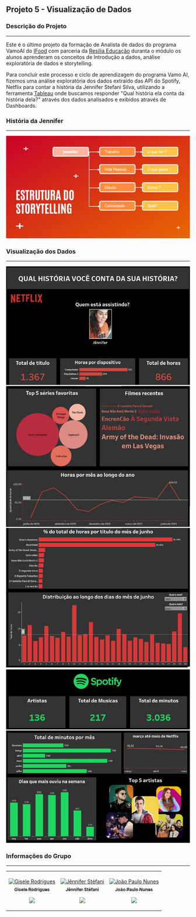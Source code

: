 
## Projeto 5  - Visualização de Dados

### Descrição do Projeto
---

Este é o último projeto da formação de Analista de dados do programa VamoAI do [IFood](https://www.linkedin.com/posts/ifood-_inteligaeanciaartificial-tecnologia-dados-activity-6727679437791342592-opfn) com parceria da [Resilia Educação](https://www.linkedin.com/school/resilia-educacao/) duranta o módulo os alunos aprenderam os conceitos de Introdução a dados, análise exploratória de dados e storytelling.

Para concluír este processo e ciclo de aprendizagem do programa Vamo AI, fizemos uma análise exploratória dos dados extraído das API do Spotify, Netflix para contar a história da Jennifer Stefani Silva, utilizando a ferramenta [Tableau](https://www.tableau.com) onde buscamos responder  "Qual história ela conta da história dela?" através dos dados analisados e exibidos através de Dashboards.

### História da Jennifer 
---

![Hitória Jenifer](https://github.com/giselemanuel/projeto5-programa-Ifood-backend/blob/main/Imagens/Screen%20Shot%202021-07-30%20at%2000.23.46.png)

### Visualização dos Dados
---
![Dash1](https://github.com/giselemanuel/projeto5-programa-Ifood-backend/blob/main/Imagens/Dash1.jpg)
![Dash2](https://github.com/giselemanuel/projeto5-programa-Ifood-backend/blob/main/Imagens/Dash2.jpg)
![Dash3](https://github.com/giselemanuel/projeto5-programa-Ifood-backend/blob/main/Imagens/Dash3.JPG)
![Dahs4](https://github.com/giselemanuel/projeto5-programa-Ifood-backend/blob/main/Imagens/Dash4.JPG)
![Dahs5](https://github.com/giselemanuel/projeto5-programa-Ifood-backend/blob/main/Imagens/Dash5.jpeg)

### Informações do Grupo
---

<table align="center">
  <td align="center"><br>
        <a href="">
            <img src="https://github.com/giselemanuel/projeto3-programa-Ifood-backend/blob/main/imagens/giselemannuel.JPG" width="150px;" alt="Gisele Rodrigues" style="max-width:100%;">
            <br><sub><b>Gisele Rodrigues</b></sub><br>
        <p align="center">
            </a>    
            <a href="https://github.com/giselemanuel">
                   <img src="https://img.shields.io/badge/-Github-000?style=flat-square&logo=Github&logoColor=white&link=https://github.com/giselemanuel">
            </a>
       </p>
</td>
  <td align="center"><br>
        <a href="">
            <img src="https://github.com/giselemanuel/projeto3-programa-Ifood-backend/blob/main/imagens/jennifer.jpg" width="150px;" alt="Jênnifer Stéfani" style="max-width:100%;">
            <br><sub><b>Jênnifer Stéfani</b></sub><br>
        <p align="center">
            </a>    
            <a href="https://github.com/jenniferstefaniks">
                   <img src="https://img.shields.io/badge/-Github-000?style=flat-square&logo=Github&logoColor=white&link=https://github.com/jenniferstefaniks">
            </a>
       </p>
</td>
<td align="center"><br>
        <a href="">
            <img src="https://avatars.githubusercontent.com/u/51084623?v=4" width="150px;" alt="João Paulo Nunes" style="max-width:100%;">
            <br><sub><b>João Paulo Nunes</b></sub><br>
        <p align="center">
            </a>    
            <a href="https://github.com/jpnune">
                   <img src="https://img.shields.io/badge/-Github-000?style=flat-square&logo=Github&logoColor=white&link=https://github.com/jpnune">
            </a>
       </p>
</td>
</table>
